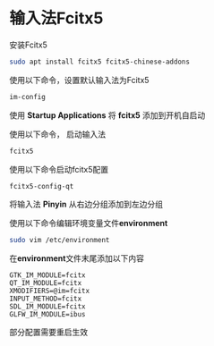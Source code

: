 # 输入法Fcitx5

安装Fcitx5

```bash
sudo apt install fcitx5 fcitx5-chinese-addons
```

使用以下命令，设置默认输入法为Fcitx5

```bash
im-config
```

使用 **Startup Applications** 将 **fcitx5** 添加到开机自启动

使用以下命令， 启动输入法

```bash
fcitx5
```

使用以下命令启动fcitx5配置

```bash
fcitx5-config-qt
```

将输入法 **Pinyin** 从右边分组添加到左边分组

使用以下命令编辑环境变量文件**environment**

```bash
sudo vim /etc/environment
```

在**environment**文件末尾添加以下内容

```
GTK_IM_MODULE=fcitx
QT_IM_MODULE=fcitx
XMODIFIERS=@im=fcitx
INPUT_METHOD=fcitx
SDL_IM_MODULE=fcitx
GLFW_IM_MODULE=ibus
```

部分配置需要重启生效

